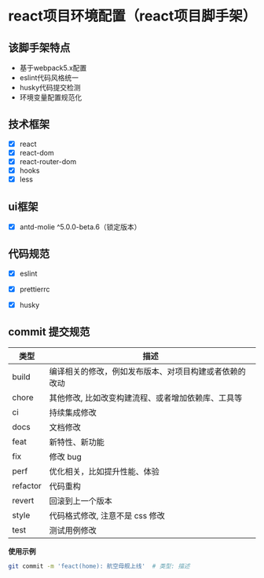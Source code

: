 # react项目环境配置（react项目脚手架）

## 该脚手架特点
- 基于webpack5.x配置
- eslint代码风格统一
- husky代码提交检测
- 环境变量配置规范化

## 技术框架
- [x] react
- [x] react-dom
- [x] react-router-dom
- [x] hooks
- [x] less

## ui框架
- [x] antd-molie ^5.0.0-beta.6（锁定版本）

## 代码规范
- [x] eslint
- [x] prettierrc
- [x] husky


## commit 提交规范
| 类型     | 描述                                                   |
| -------- | ------------------------------------------------------ |
| build    | 编译相关的修改，例如发布版本、对项目构建或者依赖的改动         |
| chore    | 其他修改, 比如改变构建流程、或者增加依赖库、工具等             |
| ci       | 持续集成修改                                           |
| docs     | 文档修改                                               |
| feat     | 新特性、新功能                                         |
| fix      | 修改 bug                                               |
| perf     | 优化相关，比如提升性能、体验                               |
| refactor | 代码重构                                              |
| revert   | 回滚到上一个版本                                        |
| style    | 代码格式修改, 注意不是 css 修改                          |
| test     | 测试用例修改                                           |

**使用示例**
```bash
git commit -m 'feact(home): 航空母舰上线'  # 类型: 描述
```